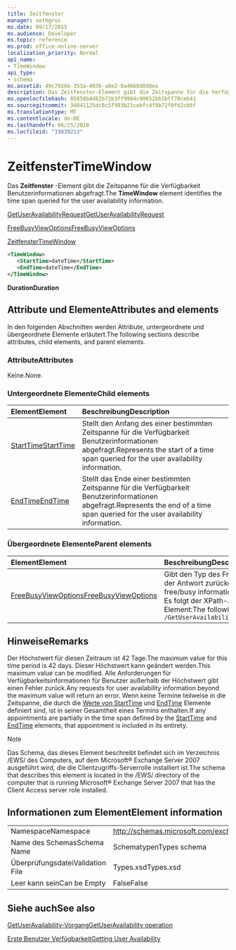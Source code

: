 ```yaml
---
title: Zeitfenster
manager: sethgros
ms.date: 09/17/2015
ms.audience: Developer
ms.topic: reference
ms.prod: office-online-server
localization_priority: Normal
api_name:
- TimeWindow
api_type:
- schema
ms.assetid: 49c79266-353a-4036-a8e2-8a4660d0d8ea
description: Das Zeitfenster-Element gibt die Zeitspanne für die Verfügbarkeit Benutzerinformationen abgefragt.
ms.openlocfilehash: 05858b4d62b72b3ff9904c90652bb1bff78ceb41
ms.sourcegitcommit: 34041125dc8c5f993b21cebfc4f8b72f0fd2cb6f
ms.translationtype: MT
ms.contentlocale: de-DE
ms.lasthandoff: 06/25/2018
ms.locfileid: "19839213"
---
```

# <a name="timewindow"></a><span data-ttu-id="c49f5-103">Zeitfenster</span><span class="sxs-lookup"><span data-stu-id="c49f5-103">TimeWindow</span></span>

<span data-ttu-id="c49f5-104">Das **Zeitfenster** -Element gibt die Zeitspanne für die Verfügbarkeit Benutzerinformationen abgefragt.</span><span class="sxs-lookup"><span data-stu-id="c49f5-104">The **TimeWindow** element identifies the time span queried for the user availability information.</span></span> 
  
[<span data-ttu-id="c49f5-105">GetUserAvailabilityRequest</span><span class="sxs-lookup"><span data-stu-id="c49f5-105">GetUserAvailabilityRequest</span></span>](getuseravailabilityrequest.md)
  
[<span data-ttu-id="c49f5-106">FreeBusyViewOptions</span><span class="sxs-lookup"><span data-stu-id="c49f5-106">FreeBusyViewOptions</span></span>](freebusyviewoptions.md)
  
[<span data-ttu-id="c49f5-107">Zeitfenster</span><span class="sxs-lookup"><span data-stu-id="c49f5-107">TimeWindow</span></span>](timewindow.md)
  
```xml
<TimeWindow>
   <StartTime>dateTime</StartTime>
   <EndTime>dateTime</EndTime>
</TimeWindow>
```

 <span data-ttu-id="c49f5-108">**Duration**</span><span class="sxs-lookup"><span data-stu-id="c49f5-108">**Duration**</span></span>
## <a name="attributes-and-elements"></a><span data-ttu-id="c49f5-109">Attribute und Elemente</span><span class="sxs-lookup"><span data-stu-id="c49f5-109">Attributes and elements</span></span>

<span data-ttu-id="c49f5-110">In den folgenden Abschnitten werden Attribute, untergeordnete und übergeordnete Elemente erläutert.</span><span class="sxs-lookup"><span data-stu-id="c49f5-110">The following sections describe attributes, child elements, and parent elements.</span></span>
  
### <a name="attributes"></a><span data-ttu-id="c49f5-111">Attribute</span><span class="sxs-lookup"><span data-stu-id="c49f5-111">Attributes</span></span>

<span data-ttu-id="c49f5-112">Keine.</span><span class="sxs-lookup"><span data-stu-id="c49f5-112">None.</span></span>
  
### <a name="child-elements"></a><span data-ttu-id="c49f5-113">Untergeordnete Elemente</span><span class="sxs-lookup"><span data-stu-id="c49f5-113">Child elements</span></span>

|<span data-ttu-id="c49f5-114">**Element**</span><span class="sxs-lookup"><span data-stu-id="c49f5-114">**Element**</span></span>|<span data-ttu-id="c49f5-115">**Beschreibung**</span><span class="sxs-lookup"><span data-stu-id="c49f5-115">**Description**</span></span>|
|:-----|:-----|
|[<span data-ttu-id="c49f5-116">StartTime</span><span class="sxs-lookup"><span data-stu-id="c49f5-116">StartTime</span></span>](starttime.md) <br/> |<span data-ttu-id="c49f5-117">Stellt den Anfang des einer bestimmten Zeitspanne für die Verfügbarkeit Benutzerinformationen abgefragt.</span><span class="sxs-lookup"><span data-stu-id="c49f5-117">Represents the start of a time span queried for the user availability information.</span></span>  <br/> |
|[<span data-ttu-id="c49f5-118">EndTime</span><span class="sxs-lookup"><span data-stu-id="c49f5-118">EndTime</span></span>](endtime.md) <br/> |<span data-ttu-id="c49f5-119">Stellt das Ende einer bestimmten Zeitspanne für die Verfügbarkeit Benutzerinformationen abgefragt.</span><span class="sxs-lookup"><span data-stu-id="c49f5-119">Represents the end of a time span queried for the user availability information.</span></span>  <br/> |
   
### <a name="parent-elements"></a><span data-ttu-id="c49f5-120">Übergeordnete Elemente</span><span class="sxs-lookup"><span data-stu-id="c49f5-120">Parent elements</span></span>

|<span data-ttu-id="c49f5-121">**Element**</span><span class="sxs-lookup"><span data-stu-id="c49f5-121">**Element**</span></span>|<span data-ttu-id="c49f5-122">**Beschreibung**</span><span class="sxs-lookup"><span data-stu-id="c49f5-122">**Description**</span></span>|
|:-----|:-----|
|[<span data-ttu-id="c49f5-123">FreeBusyViewOptions</span><span class="sxs-lookup"><span data-stu-id="c49f5-123">FreeBusyViewOptions</span></span>](freebusyviewoptions.md) <br/> |<span data-ttu-id="c49f5-124">Gibt den Typ des Frei/Gebucht-Informationen in der Antwort zurückgegeben.</span><span class="sxs-lookup"><span data-stu-id="c49f5-124">Specifies the type of free/busy information returned in the response.</span></span>  <br/> <span data-ttu-id="c49f5-125">Es folgt der XPath-Ausdruck für dieses Element:</span><span class="sxs-lookup"><span data-stu-id="c49f5-125">The following is the XPath to this element:</span></span>  <br/>  `/GetUserAvailabilityRequest/FreeBusyViewOptions` <br/> |
   
## <a name="remarks"></a><span data-ttu-id="c49f5-126">Hinweise</span><span class="sxs-lookup"><span data-stu-id="c49f5-126">Remarks</span></span>

<span data-ttu-id="c49f5-127">Der Höchstwert für diesen Zeitraum ist 42 Tage.</span><span class="sxs-lookup"><span data-stu-id="c49f5-127">The maximum value for this time period is 42 days.</span></span> <span data-ttu-id="c49f5-128">Dieser Höchstwert kann geändert werden.</span><span class="sxs-lookup"><span data-stu-id="c49f5-128">This maximum value can be modified.</span></span> <span data-ttu-id="c49f5-129">Alle Anforderungen für Verfügbarkeitsinformationen für Benutzer außerhalb der Höchstwert gibt einen Fehler zurück.</span><span class="sxs-lookup"><span data-stu-id="c49f5-129">Any requests for user availability information beyond the maximum value will return an error.</span></span> <span data-ttu-id="c49f5-130">Wenn keine Termine teilweise in die Zeitspanne, die durch die [Werte von StartTime](starttime.md) und [EndTime](endtime.md) Elemente definiert sind, ist in seiner Gesamtheit eines Termins enthalten.</span><span class="sxs-lookup"><span data-stu-id="c49f5-130">If any appointments are partially in the time span defined by the [StartTime](starttime.md) and [EndTime](endtime.md) elements, that appointment is included in its entirety.</span></span> 
  
> [!NOTE]
> <span data-ttu-id="c49f5-131">Das Schema, das dieses Element beschreibt befindet sich im Verzeichnis /EWS/ des Computers, auf dem Microsoft® Exchange Server 2007 ausgeführt wird, die die Clientzugriffs-Serverrolle installiert ist.</span><span class="sxs-lookup"><span data-stu-id="c49f5-131">The schema that describes this element is located in the /EWS/ directory of the computer that is running Microsoft® Exchange Server 2007 that has the Client Access server role installed.</span></span> 
  
## <a name="element-information"></a><span data-ttu-id="c49f5-132">Informationen zum Element</span><span class="sxs-lookup"><span data-stu-id="c49f5-132">Element information</span></span>

|||
|:-----|:-----|
|<span data-ttu-id="c49f5-133">Namespace</span><span class="sxs-lookup"><span data-stu-id="c49f5-133">Namespace</span></span>  <br/> |http://schemas.microsoft.com/exchange/services/2006/types  <br/> |
|<span data-ttu-id="c49f5-134">Name des Schemas</span><span class="sxs-lookup"><span data-stu-id="c49f5-134">Schema Name</span></span>  <br/> |<span data-ttu-id="c49f5-135">Schematypen</span><span class="sxs-lookup"><span data-stu-id="c49f5-135">Types schema</span></span>  <br/> |
|<span data-ttu-id="c49f5-136">Überprüfungsdatei</span><span class="sxs-lookup"><span data-stu-id="c49f5-136">Validation File</span></span>  <br/> |<span data-ttu-id="c49f5-137">Types.xsd</span><span class="sxs-lookup"><span data-stu-id="c49f5-137">Types.xsd</span></span>  <br/> |
|<span data-ttu-id="c49f5-138">Leer kann sein</span><span class="sxs-lookup"><span data-stu-id="c49f5-138">Can be Empty</span></span>  <br/> |<span data-ttu-id="c49f5-139">False</span><span class="sxs-lookup"><span data-stu-id="c49f5-139">False</span></span>  <br/> |
   
## <a name="see-also"></a><span data-ttu-id="c49f5-140">Siehe auch</span><span class="sxs-lookup"><span data-stu-id="c49f5-140">See also</span></span>



[<span data-ttu-id="c49f5-141">GetUserAvailability-Vorgang</span><span class="sxs-lookup"><span data-stu-id="c49f5-141">GetUserAvailability operation</span></span>](getuseravailability-operation.md)


[<span data-ttu-id="c49f5-142">Erste Benutzer Verfügbarkeit</span><span class="sxs-lookup"><span data-stu-id="c49f5-142">Getting User Availability</span></span>](http://msdn.microsoft.com/library/d4133fcb-9b0f-4e6b-aadf-a389da83516a%28Office.15%29.aspx)

